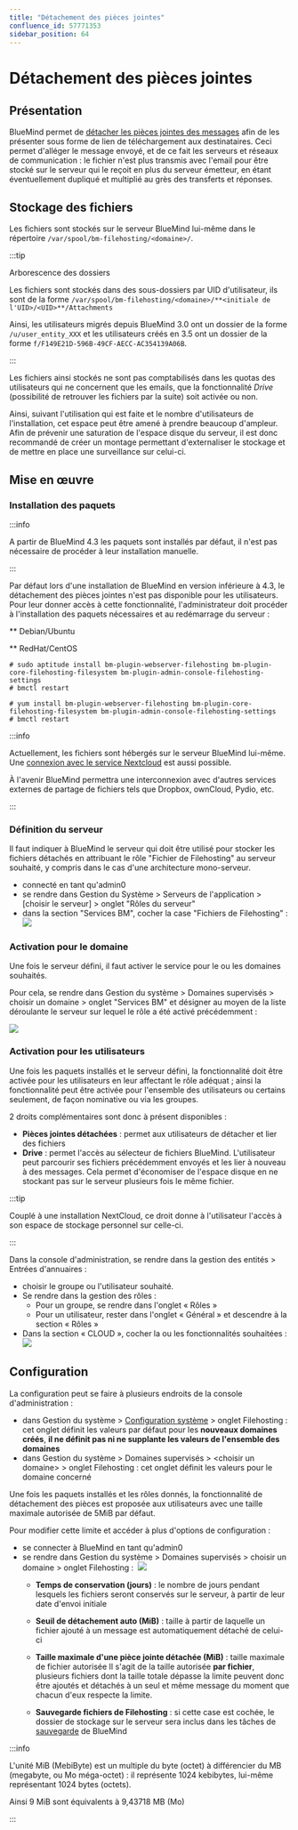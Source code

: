 ```yaml
---
title: "Détachement des pièces jointes"
confluence_id: 57771353
sidebar_position: 64
---
```

# Détachement des pièces jointes


## Présentation

BlueMind permet de [détacher les pièces jointes des messages](/Guide_de_l_utilisateur/La_messagerie/Fichiers_volumineux_et_détachement_des_pièces_jointes/) afin de les présenter sous forme de lien de téléchargement aux destinataires. Ceci permet d'alléger le message envoyé, et de ce fait les serveurs et réseaux de communication : le fichier n'est plus transmis avec l'email pour être stocké sur le serveur qui le reçoit en plus du serveur émetteur, en étant éventuellement dupliqué et multiplié au grès des transferts et réponses.


## Stockage des fichiers

Les fichiers sont stockés sur le serveur BlueMind lui-même dans le répertoire `/var/spool/bm-filehosting/<domaine>/`.


:::tip

Arborescence des dossiers

Les fichiers sont stockés dans des sous-dossiers par UID d'utilisateur, ils sont de la forme `/var/spool/bm-filehosting/<domaine>/**<initiale de l'UID>/<UID>**/Attachments`

Ainsi, les utilisateurs migrés depuis BlueMind 3.0 ont un dossier de la forme `/u/user_entity_XXX` et les utilisateurs créés en 3.5 ont un dossier de la forme `f/F149E21D-596B-49CF-AECC-AC354139A06B`.

:::

Les fichiers ainsi stockés ne sont pas comptabilisés dans les quotas des utilisateurs qui ne concernent que les emails, que la fonctionnalité *Drive* (possibilité de retrouver les fichiers par la suite) soit activée ou non.

Ainsi, suivant l'utilisation qui est faite et le nombre d'utilisateurs de l'installation, cet espace peut être amené à prendre beaucoup d'ampleur. Afin de prévenir une saturation de l'espace disque du serveur, il est donc recommandé de créer un montage permettant d'externaliser le stockage et de mettre en place une surveillance sur celui-ci.

## Mise en œuvre

### Installation des paquets


:::info

A partir de BlueMind 4.3 les paquets sont installés par défaut, il n'est pas nécessaire de procéder à leur installation manuelle.

:::

Par défaut lors d'une installation de BlueMind en version inférieure à 4.3, le détachement des pièces jointes n'est pas disponible pour les utilisateurs. Pour leur donner accès à cette fonctionnalité, l'administrateur doit procéder à l'installation des paquets nécessaires et au redémarrage du serveur :


**
Debian/Ubuntu


**
RedHat/CentOS


```
# sudo aptitude install bm-plugin-webserver-filehosting bm-plugin-core-filehosting-filesystem bm-plugin-admin-console-filehosting-settings
# bmctl restart
```


```
# yum install bm-plugin-webserver-filehosting bm-plugin-core-filehosting-filesystem bm-plugin-admin-console-filehosting-settings
# bmctl restart
```


:::info

Actuellement, les fichiers sont hébergés sur le serveur BlueMind lui-même. Une [connexion avec le service Nextcloud](/Guide_de_l_administrateur/Configuration/Détachement_des_pièces_jointes/Connecter_avec_Nextcloud/) est aussi possible.

À l'avenir BlueMind permettra une interconnexion avec d'autres services externes de partage de fichiers tels que Dropbox, ownCloud, Pydio, etc.

:::

### Définition du serveur

Il faut indiquer à BlueMind le serveur qui doit être utilisé pour stocker les fichiers détachés en attribuant le rôle "Fichier de Filehosting" au serveur souhaité, y compris dans le cas d'une architecture mono-serveur.

- connecté en tant qu'admin0
- se rendre dans Gestion du Système > Serveurs de l'application > [choisir le serveur] > onglet "Rôles du serveur"
- dans la section "Services BM", cocher la case "Fichiers de Filehosting" :![](../../../attachments/57771353/62557126.png)


### Activation pour le domaine

Une fois le serveur défini, il faut activer le service pour le ou les domaines souhaités.

Pour cela, se rendre dans Gestion du système > Domaines supervisés > choisir un domaine > onglet "Services BM" et désigner au moyen de la liste déroulante le serveur sur lequel le rôle a été activé précédemment :

![](../../../attachments/57771353/62557121.png)

### Activation pour les utilisateurs

Une fois les paquets installés et le serveur défini, la fonctionnalité doit être activée pour les utilisateurs en leur affectant le rôle adéquat ; ainsi la fonctionnalité peut être activée pour l'ensemble des utilisateurs ou certains seulement, de façon nominative ou via les groupes.

2 droits complémentaires sont donc à présent disponibles :

- **Pièces jointes détachées** : permet aux utilisateurs de détacher et lier des fichiers
- **Drive** : permet l'accès au sélecteur de fichiers BlueMind. L'utilisateur peut parcourir ses fichiers précédemment envoyés et les lier à nouveau à des messages.
Cela permet d'économiser de l'espace disque en ne stockant pas sur le serveur plusieurs fois le même fichier.


:::tip

Couplé à une installation NextCloud, ce droit donne à l'utilisateur l'accès à son espace de stockage personnel sur celle-ci.

:::


Dans la console d'administration, se rendre dans la gestion des entités > Entrées d'annuaires :

- choisir le groupe ou l'utilisateur souhaité.
- Se rendre dans la gestion des rôles :
    - Pour un groupe, se rendre dans l'onglet « Rôles »
    - Pour un utilisateur, rester dans l'onglet « Général » et descendre à la section « Rôles »
- Dans la section « CLOUD », cocher la ou les fonctionnalités souhaitées :![](../../../attachments/57771353/62557124.png)


## Configuration

La configuration peut se faire à plusieurs endroits de la console d'administration :

- dans Gestion du système > [Configuration système](/Guide_de_l_administrateur/Configuration/Configuration_système/) > onglet Filehosting : cet onglet définit les valeurs par défaut pour les **nouveaux domaines créés**, **il ne définit pas ni ne supplante les valeurs de l'ensemble des domaines**
- dans Gestion du système > Domaines supervisés > &lt;choisir un domaine> > onglet Filehosting : cet onglet définit les valeurs pour le domaine concerné


Une fois les paquets installés et les rôles donnés, la fonctionnalité de détachement des pièces est proposée aux utilisateurs avec une taille maximale autorisée de 5MiB par défaut.

Pour modifier cette limite et accéder à plus d'options de configuration :

- se connecter à BlueMind en tant qu'admin0
- se rendre dans Gestion du système > Domaines supervisés > choisir un domaine > onglet Filehosting :  ![](../../../attachments/57771353/62557122.png)
    - **Temps de conservation (jours)** : le nombre de jours pendant lesquels les fichiers seront conservés sur le serveur, à partir de leur date d'envoi initiale
    - **Seuil de détachement auto (MiB)** : taille à partir de laquelle un fichier ajouté à un message est automatiquement détaché de celui-ci
    - **Taille maximale d'une pièce jointe détachée (MiB)** : taille maximale de fichier autorisée
Il s'agit de la taille autorisée **par fichier**, plusieurs fichiers dont la taille totale dépasse la limite peuvent donc être ajoutés et détachés à un seul et même message du moment que chacun d'eux respecte la limite.

    - **Sauvegarde fichiers de Filehosting** : si cette case est cochée, le dossier de stockage sur le serveur sera inclus dans les tâches de [sauvegarde](/Guide_de_l_administrateur/Sauvegarde_et_restauration/) de BlueMind


:::info

L'unité MiB (MebiByte) est un multiple du byte (octet) à différencier du MB (megabyte, ou Mo méga-octet) : il représente 1024 kebibytes, lui-même représentant 1024 bytes (octets).

Ainsi 9 MiB sont équivalents à 9,43718 MB (Mo)

:::



